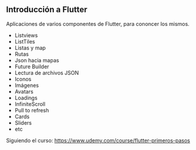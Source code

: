 ## Introducción a Flutter
Aplicaciones de varios componentes de Flutter, para cononcer los mismos.
- Listviews
- ListTiles
- Listas y map
- Rutas
- Json hacia mapas
- Future Builder
- Lectura de archivos JSON
- Iconos
- Imágenes
- Avatars
- Loadings
- InfiniteScroll
- Pull to refresh
- Cards
- Sliders
- etc

Siguiendo el curso: https://www.udemy.com/course/flutter-primeros-pasos
